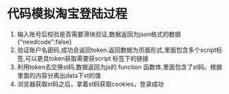 # 代码模拟淘宝登陆过程
1. 输入账号后校验是否需要滑块验证,数据返回为json格式的数据{"needcode":false}
2. 验证账户名密码,成功会返回token.返回数据为页面形式,里面包含多个script标签,可以更具token获取需要获script 标签下的链接
3. 利用token去交换st码,数据返回为js的 function 函数体,里面包含了st码。根据里面的内容分离出data下st的值
4. 浏览器获取st码之后，拿着st码获取cookies，登录成功

